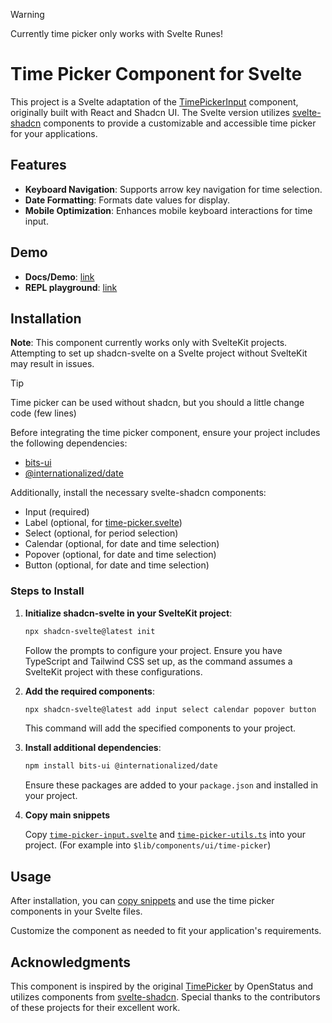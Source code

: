 > [!WARNING]  
> Currently time picker only works with Svelte Runes!

# Time Picker Component for Svelte

This project is a Svelte adaptation of the [TimePickerInput](https://time.openstatus.dev/) component, originally built with React and Shadcn UI. The Svelte version utilizes [svelte-shadcn](https://next.shadcn-svelte.com/docs/installation/sveltekit) components to provide a customizable and accessible time picker for your applications.

## Features

- **Keyboard Navigation**: Supports arrow key navigation for time selection.
- **Date Formatting**: Formats date values for display.
- **Mobile Optimization**: Enhances mobile keyboard interactions for time input.

## Demo
- **Docs/Demo**: [link](https://time-picker.nouro.app/)
- **REPL playground**: [link](https://www.sveltelab.dev/zjcmgpaa2tzlylx)

## Installation

**Note**: This component currently works only with SvelteKit projects. Attempting to set up shadcn-svelte on a Svelte project without SvelteKit may result in issues.

> [!TIP]  
> Time picker can be used without shadcn, but you should a little change code (few lines)

Before integrating the time picker component, ensure your project includes the following dependencies:

- [bits-ui](https://www.npmjs.com/package/bits-ui)
- [@internationalized/date](https://www.npmjs.com/package/@internationalized/date)

Additionally, install the necessary svelte-shadcn components:

- Input (required)
- Label (optional, for [time-picker.svelte](./src/lib/snippets/time-picker.svelte))
- Select (optional, for period selection)
- Calendar (optional, for date and time selection)
- Popover (optional, for date and time selection)
- Button (optional, for date and time selection)

### Steps to Install

1. **Initialize shadcn-svelte in your SvelteKit project**:

   ```bash
   npx shadcn-svelte@latest init
   ```

   Follow the prompts to configure your project. Ensure you have TypeScript and Tailwind CSS set up, as the command assumes a SvelteKit project with these configurations.

2. **Add the required components**:

   ```bash
   npx shadcn-svelte@latest add input select calendar popover button
   ```

   This command will add the specified components to your project.

3. **Install additional dependencies**:

   ```bash
   npm install bits-ui @internationalized/date
   ```

   Ensure these packages are added to your `package.json` and installed in your project.

4. **Copy main snippets**
   
   Copy [`time-picker-input.svelte`](./src/lib/snippets/time-picker-input.svelte) and [`time-picker-utils.ts`](./src/lib/snippets/time-picker-utils.ts) into your project. (For example into `$lib/components/ui/time-picker`)

## Usage

After installation, you can [copy snippets](./src/lib/snippets/) and use the time picker components in your Svelte files.

Customize the component as needed to fit your application's requirements.

## Acknowledgments

This component is inspired by the original [TimePicker](https://time.openstatus.dev/) by OpenStatus and utilizes components from [svelte-shadcn](https://next.shadcn-svelte.com/docs/installation/sveltekit). 
Special thanks to the contributors of these projects for their excellent work. 